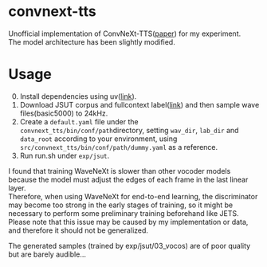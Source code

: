 # convnext-tts

Unofficial implementation of ConvNeXt-TTS([paper](https://ieeexplore.ieee.org/document/10446890)) for my experiment.  
The model architecture has been slightly modified.

# Usage

0. Install dependencies using uv([link](https://docs.astral.sh/uv/getting-started/installation/)).
1. Download JSUT corpus and fullcontext label([link](https://github.com/sarulab-speech/jsut-label)) and then sample wave files(basic5000) to 24kHz.
2. Create a `default.yaml` file under the `convnext_tts/bin/conf/path`directory, setting `wav_dir`, `lab_dir` and `data_root` according to your environment, using `src/convnext_tts/bin/conf/path/dummy.yaml` as a reference.
3. Run run.sh under `exp/jsut`.

I found that training WaveNeXt is slower than other vocoder models because the model must adjust the edges of each frame in the last linear layer.  
Therefore, when using WaveNeXt for end-to-end learning, the discriminator may become too strong in the early stages of training, so it might be necessary to perform some preliminary training beforehand like JETS.  
Please note that this issue may be caused by my implementation or data, and therefore it should not be generalized.

The generated samples (trained by exp/jsut/03_vocos) are of poor quality but are barely audible...

